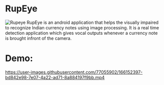 # RupEye
![Rupeye](https://user-images.githubusercontent.com/77055902/166152203-12139044-6758-49a5-98a7-7b47f8433c69.png)
RupEye is an android application that helps the visually impaired to recognize Indian currency notes using image processing.
It is a real time detection application which gives vocal outputs whenever a currency note is brought infront of the camera.
# Demo:


https://user-images.githubusercontent.com/77055902/166152397-bd842e98-7e07-4a22-ad71-8a884197f9bb.mp4

